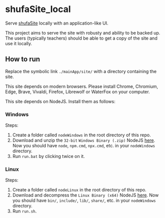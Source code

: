 # shufaSite_local
Serve [shufaSite]( https://github.com/XiaoPanPanKevinPan/shufaSite ) locally with an application-like UI.

This project aims to serve the site with robusty and ability to be backed up. The users (typically teachers) should be able to get a copy of the site and use it locally.

## How to run
Replace the symbolic link `./mainApp/site/` with a directory containing the site.

This site depends on modern browsers. Please install Chrome, Chromium, Edge, Brave, Vivaldi, Firefox, Librewolf or WaterFox on your computer.

This site depends on NodeJS. Install them as follows:

### Windows
Steps: 
1. Create a folder called `nodeWindows` in the root directory of this repo. 
2. Download and unzip the `32-bit` `Windows Binary (.zip)` NodeJS [here]( https://nodejs.org/en/download/current ).
   Now you should have `node`, `npm.cmd`, `npx.cmd`, etc. in your `nodeWindows` directory.
3. Run `run.bat` by clicking twice on it.

### Linux
Steps: 
1. Create a folder called `nodeLinux` in the root directory of this repo. 
2. Download and decompress the `Linux Binary (x64)` NodeJS [here]( https://nodejs.org/en/download/current ).
   Now you should have `bin/`, `include/`, `lib/`, `share/`, etc. in your `nodeWindows` directory.
3. Run `run.sh`.
